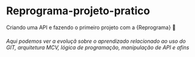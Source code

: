 # Reprograma-projeto-pratico
Criando uma API e fazendo o primeiro projeto com a {Reprograma} :hugs:


######  Aqui podemos ver a evoluçã sobre o aprendizado relacionado ao uso do GIT, arquitetura MCV, lógica de programação, manipulação de API e afins 


